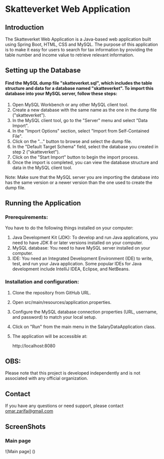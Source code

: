 # Skatteverket Web Application

## Introduction
The Skatteverket Web Application is a Java-based web application built using Spring Boot, HTML, CSS and MySQL. The purpose of this application is to make it easy for users to search for tax information by providing the table number and income value to retrieve relevant information.

## Setting up the Database

#### Find the MySQL dump file "skatteverket.sql", which includes the table structure and data for a database named "skatteverket". To import this database into your MySQL server, follow these steps:

1. Open MySQL Workbench or any other MySQL client tool.
2. Create a new database with the same name as the one in the dump file ("skatteverket").
3. In the MySQL client tool, go to the "Server" menu and select "Data Import".
4. In the "Import Options" section, select "Import from Self-Contained File".
5. Click on the "..." button to browse and select the dump file.
6. In the "Default Target Schema" field, select the database you created in step 2 ("skatteverket").
7. Click on the "Start Import" button to begin the import process.
8. Once the import is completed, you can view the database structure and data in the MySQL client tool.

Note: Make sure that the MySQL server you are importing the database into has the same version or a newer version than the one used to create the dump file.

## Running the Application

### Prerequirements:
You have to do the following things installed on your computer:
1. Java Development Kit (JDK): To develop and run Java applications, you need to have JDK 8 or later versions installed on your computer.
2. MySQL database: You need to have MySQL server installed on your computer.
3. IDE: You need an Integrated Development Environment (IDE) to write, test, and run your Java application. Some popular IDEs for Java development include IntelliJ IDEA, Eclipse, and NetBeans.

### Installation and configuration:
1. Clone the repository from GitHub URL.
2. Open src/main/resources/application.properties.
3. Configure the MySQL database connection properties (URL, username, and password) to match your local setup.
4. Click on "Run" from the main menu in the SalaryDataApplication class.
5. The application will be accessible at:


    http://localhost:8080

## OBS:
Please note that this project is developed independently and is not associated with any official organization.


## Contact

If you have any questions or need support, please contact omar.zarifa@gmail.com

## ScreenShots

### Main page
![Main page] ()